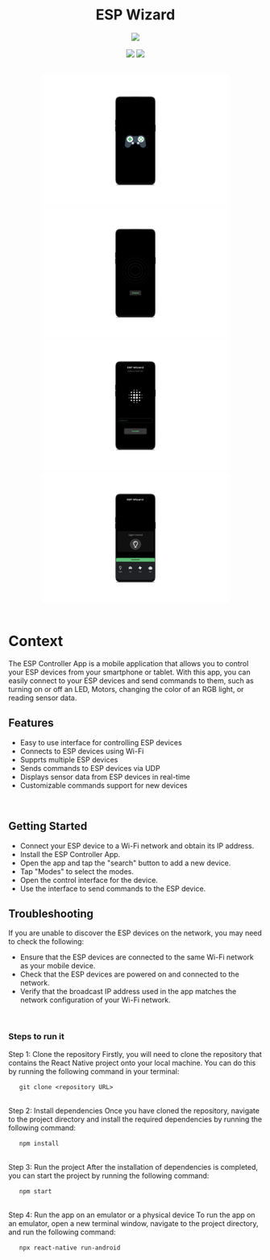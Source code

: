 <div align = "center">

<h1 align ="center"><b>ESP Wizard </b></h1>
<img border="0" height='260' src="https://github.com/thestonedape/EspWizard/blob/master/assets/images/download.jpg">
 </div>


<div align = "center"> 

<img src ="https://img.shields.io/badge/react_native-%2320232a.svg?style=for-the-badge&logo=react&logoColor=%2361DAFB"> </img>
<img src ="https://img.shields.io/badge/firebase-ffca28?style=for-the-badge&logo=firebase&logoColor=black"> </img>

</div>

<br>
<div  align="center"> 
   
  <img border="0" height='260' src="https://github.com/thestonedape/EspWizard/blob/master/assets/images/1.jpg">
  <img border="0" height='260' src="https://github.com/thestonedape/EspWizard/blob/master/assets/images/4.jpg">
  <br>
  <img border="0" height='260' src="https://github.com/thestonedape/EspWizard/blob/master/assets/images/2.jpg">
  <img border="0" height='260' src="https://github.com/thestonedape/EspWizard/blob/master/assets/images/3.jpg">
       
  </div>
<br>

# Context
The ESP Controller App is a mobile application that allows you to control your ESP devices from your smartphone or tablet. With this app, you can easily connect to your ESP devices and send commands to them, such as turning on or off an LED, Motors, changing the color of an RGB light, or reading sensor data.
<br>



## Features

- Easy to use interface for controlling ESP devices
- Connects to ESP devices using Wi-Fi
- Supprts multiple ESP devices
- Sends commands to ESP devices via UDP
- Displays sensor data from ESP devices in real-time
- Customizable commands support for new devices
<br>
  
 ## Getting Started

- Connect your ESP device to a Wi-Fi network and obtain its IP address.
- Install the ESP Controller App.
- Open the app and tap the "search" button to add a new device.
- Tap "Modes" to select the modes.
- Open the control interface for the device.
- Use the interface to send commands to the ESP device.
 
 
 ## Troubleshooting

If you are unable to discover the ESP devices on the network, you may need to check the following:

- Ensure that the ESP devices are connected to the same Wi-Fi network as your mobile device.
- Check that the ESP devices are powered on and connected to the network.
- Verify that the broadcast IP address used in the app matches the network configuration of your Wi-Fi network.
 <br>

### Steps to run it
  <div>
   Step 1: Clone the repository
Firstly, you will need to clone the repository that contains the React Native project onto your local machine. You can do this by running the following command in your terminal:
   
```
   git clone <repository URL>
```
   </div>
  <br>
  <div>
   Step 2: Install dependencies
Once you have cloned the repository, navigate to the project directory and install the required dependencies by running the following command:

```
   npm install
```
  </div>
  <br>
  <div>
   Step 3: Run the project
After the installation of dependencies is completed, you can start the project by running the following command:
   
```
   npm start
```
  </div>
  <br>
  <div>
   Step 4: Run the app on an emulator or a physical device
To run the app on an emulator, open a new terminal window, navigate to the project directory, and run the following command:
   
```
   npx react-native run-android
```
  </div>
 <br>
